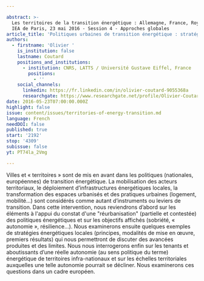 ```yaml
---

abstract: >-
  Les territoires de la transition énergétique : Allemagne, France, Royaume-Uni.
  IEA de Paris, 23 mai 2016 - Session 4 - Approches globales
article_title: 'Politiques urbaines de transition énergétique : stratégies, projets, enjeux'
authors:
  - firstname: 'Olivier '
    is_institution: false
    lastname: Coutard
    positions_and_institutions:
      - institution: CNRS, LATTS / Université Gustave Eiffel, France
        positions:
          - ''
    social_channels:
      linkedin: https://fr.linkedin.com/in/olivier-coutard-9055368a
      researchgate: https://www.researchgate.net/profile/Olivier-Coutard
date: 2016-05-23T07:00:00.000Z
highlight: false
issue: content/issues/territories-of-energy-transition.md
language: French
needDOI: false
published: true
start: '2192'
stop: '4309'
subissue: false
yt: PT74la_2Vmg

---
```



Villes et « territoires » sont de mis en avant dans les politiques (nationales, européennes) de transition énergétique. La mobilisation des acteurs territoriaux, le déploiement d’infrastructures énergétiques locales, la transformation des espaces urbanisés et des pratiques urbaines (logement, mobilité...) sont considérés comme autant d’instruments ou leviers de transition. Dans cette intervention, nous reviendrons d’abord sur les éléments à l'appui du constat d'une "réurbanisation" (partielle et contestée) des politiques énergétiques et sur les objectifs affichés (sobriété, « autonomie », résilience...). Nous examinerons ensuite quelques exemples de stratégies énergétiques locales (principes, modalités de mise en œuvre, premiers résultats) qui nous permettront de discuter des avancées produites et des limites. Nous nous interrogerons enfin sur les tenants et aboutissants d’une réelle autonomie (au sens politique du terme) énergétique de territoires infra-nationaux et sur les échelles territoriales auxquelles une telle autonomie pourrait se décliner. Nous examinerons ces questions dans un cadre européen.

<Youtube yt="PT74la_2Vmg" caption="Politiques urbaines de transition énergétique : stratégies, projets, enjeux" start="2192" stop="4309"></Youtube>